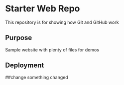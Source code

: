 # Starter Web Repo

This repository is for showing how Git and GitHub work

## Purpose

Sample website with plenty of files for demos

## Deployment


##change
something changed
